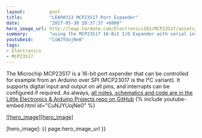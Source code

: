```yaml
---
layout:         post
title:          "LEAP#313 MCP23S17 Port Expander"
date:           "2017-05-30 20:37:37 +0800"
hero_image_url: http://leap.tardate.com/Electronics101/MCP23S17/assets/MCP23S17_build.jpg
summary:        "using the MCP23S17 16-Bit I/O Expander with serial interface"
youtubeid:      "CuNJYUojNe0"
tags:
- Electronics
- MCP23S17
---
```


The Microchip MCP23S17 is a 16-bit port expender
that can be controlled for example from an Arduino over SPI (MCP23017 is the I²C variant).
It supports digital input and output on all pins, and interrupts can be configured if required.
As always, [all notes, schematics and code are in the Little Electronics & Arduino Projects repo on GitHub][project]
{% include youtube-embed.html id="CuNJYUojNe0" %}

[![hero_image][hero_image]][project]

[leap]: http://leap.tardate.com
[project]: https://github.com/tardate/LittleArduinoProjects/tree/master/Electronics101/MCP23S17
[hero_image]: {{ page.hero_image_url }}
